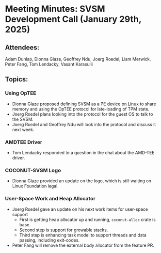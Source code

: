 # Meeting Minutes: SVSM Development Call (January 29th, 2025)

## Attendees:

Adam Dunlap, Dionna Glaze, Geoffrey Ndu, Joerg Roedel, Liam Merwick, Peter Fang, Tom Lendacky, Vasant Karasulli

## Topics:

### Using OpTEE

* Dionna Glaze proposed defining SVSM as a PE device on Linux to share memory
  and using the OpTEE protocol for late-loading of TPM state.
* Joerg Roedel plans looking into the protocol for the guest OS to talk to the SVSM.
* Joerg Roedel and Geoffrey Ndu will look into the protocol and discuss it next week.

### AMDTEE Driver

* Tom Lendacky responded to a question in the chat about the AMD-TEE driver.

### COCONUT-SVSM Logo

* Dionna Glaze provided an update on the logo, which is still waiting on Linux Foundation legal.

### User-Space Work and Heap Allocator

* Joerg Roedel gave an update on his next work items for user-space support
  * First is getting heap allocator up and running, `coconut-alloc` crate is base.
  * Second step is support for growable stacks.
  * Third step is enhancing task model to support threads and data passing, including exit-codes.
* Peter Fang will remove the external body allocator from the feature PR.
